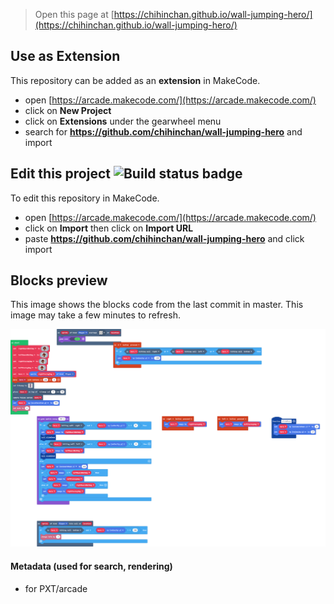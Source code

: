  


> Open this page at [https://chihinchan.github.io/wall-jumping-hero/](https://chihinchan.github.io/wall-jumping-hero/)

## Use as Extension

This repository can be added as an **extension** in MakeCode.

* open [https://arcade.makecode.com/](https://arcade.makecode.com/)
* click on **New Project**
* click on **Extensions** under the gearwheel menu
* search for **https://github.com/chihinchan/wall-jumping-hero** and import

## Edit this project ![Build status badge](https://github.com/chihinchan/wall-jumping-hero/workflows/MakeCode/badge.svg)

To edit this repository in MakeCode.

* open [https://arcade.makecode.com/](https://arcade.makecode.com/)
* click on **Import** then click on **Import URL**
* paste **https://github.com/chihinchan/wall-jumping-hero** and click import

## Blocks preview

This image shows the blocks code from the last commit in master.
This image may take a few minutes to refresh.

![A rendered view of the blocks](https://github.com/chihinchan/wall-jumping-hero/raw/master/.github/makecode/blocks.png)

#### Metadata (used for search, rendering)

* for PXT/arcade
<script src="https://makecode.com/gh-pages-embed.js"></script><script>makeCodeRender("{{ site.makecode.home_url }}", "{{ site.github.owner_name }}/{{ site.github.repository_name }}");</script>
